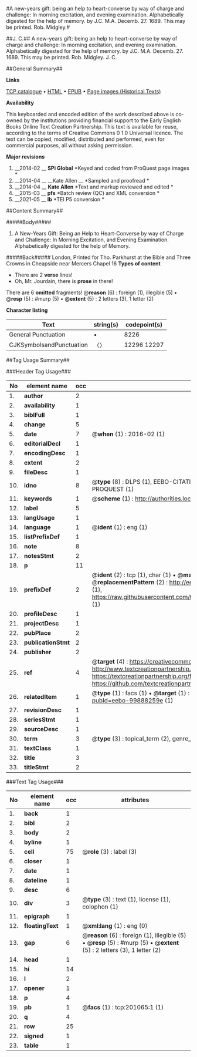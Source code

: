 #A new-years gift: being an help to heart-converse by way of charge and challenge: In morning excitation, and evening examination. Alphabetically digested for the help of memory. by J.C. M.A. Decemb. 27. 1689.  This may be printed.  Rob. Midgley.#

##J. C.##
A new-years gift: being an help to heart-converse by way of charge and challenge: In morning excitation, and evening examination. Alphabetically digested for the help of memory. by J.C. M.A. Decemb. 27. 1689.  This may be printed.  Rob. Midgley.
J. C.

##General Summary##

**Links**

[TCP catalogue](http://www.ota.ox.ac.uk/tcp/)  • 
[HTML](http://tei.it.ox.ac.uk/tcp/Texts-HTML/free/B18/B18416.html)  • 
[EPUB](http://tei.it.ox.ac.uk/tcp/Texts-EPUB/free/B18/B18416.epub) • 
[Page images (Historical Texts)](https://historicaltexts.jisc.ac.uk/eebo-99888259e)

**Availability**

This keyboarded and encoded edition of the work described above is co-owned by the
    institutions providing financial support to the Early English Books Online Text Creation
    Partnership. This text is available for reuse, according to the terms of  Creative Commons 0 1.0 Universal
    licence. The text can be copied, modified, distributed and performed, even for commercial
    purposes, all without asking permission.

**Major revisions**

1. __2014-02 __ __SPi Global__ *Keyed and coded from ProQuest page images *
1. __2014-04 __ __Kate Allen __ *Sampled and proofread *
1. __2014-04 __ __Kate Allen__ *Text and markup reviewed and edited *
1. __2015-03 __ __pfs__ *Batch review (QC) and XML conversion *
1. __2021-05 __ __lb__ *TEI P5 conversion *

##Content Summary##

#####Body#####

1. A New-Years Gift: Being an Help to Heart-Converse by way of Charge and Challenge: In Morning Excitation, and Evening Examination. Alphabetically digested for the help of Memory.

#####Back#####
London, Printed for Tho. Parkhurst at the Bible and Three Crowns in Cheapside near Mercers Chapel 16
**Types of content**

  * There are 2 **verse** lines!
  * Oh, Mr. Jourdain, there is **prose** in there!

There are 6 **omitted** fragments! 
 @__reason__ (6) : foreign (1), illegible (5)  •  @__resp__ (5) : #murp (5)  •  @__extent__ (5) : 2 letters (3), 1 letter (2)

**Character listing**


|Text|string(s)|codepoint(s)|
|---|---|---|
|General Punctuation|•|8226|
|CJKSymbolsandPunctuation|〈〉|12296 12297|

##Tag Usage Summary##

###Header Tag Usage###

|No|element name|occ|attributes|
|---|---|---|---|
|1.|__author__|2||
|2.|__availability__|1||
|3.|__biblFull__|1||
|4.|__change__|5||
|5.|__date__|7| @__when__ (1) : 2016-02 (1)|
|6.|__editorialDecl__|1||
|7.|__encodingDesc__|1||
|8.|__extent__|2||
|9.|__fileDesc__|1||
|10.|__idno__|8| @__type__ (8) : DLPS (1), EEBO-CITATION (1), VID (1), EEBO-PROQUEST (1), STC (3), PROQUEST (1)|
|11.|__keywords__|1| @__scheme__ (1) : http://authorities.loc.gov/ (1)|
|12.|__label__|5||
|13.|__langUsage__|1||
|14.|__language__|1| @__ident__ (1) : eng (1)|
|15.|__listPrefixDef__|1||
|16.|__note__|8||
|17.|__notesStmt__|2||
|18.|__p__|11||
|19.|__prefixDef__|2| @__ident__ (2) : tcp (1), char (1)  •  @__matchPattern__ (2) : ([0-9\-]+):([0-9IVX]+) (1), (.+) (1)  •  @__replacementPattern__ (2) : http://eebo.chadwyck.com/downloadtiff?vid=$1&page=$2 (1), https://raw.githubusercontent.com/textcreationpartnership/Texts/master/tcpchars.xml#$1 (1)|
|20.|__profileDesc__|1||
|21.|__projectDesc__|1||
|22.|__pubPlace__|2||
|23.|__publicationStmt__|2||
|24.|__publisher__|2||
|25.|__ref__|4| @__target__ (4) : https://creativecommons.org/publicdomain/zero/1.0/ (1), http://www.textcreationpartnership.org/docs/. (1), https://textcreationpartnership.org/faq/#faq05 (1), https://github.com/textcreationpartnership (1)|
|26.|__relatedItem__|1| @__type__ (1) : facs (1)  •  @__target__ (1) : https://data.historicaltexts.jisc.ac.uk/view?pubId=eebo-99888259e (1)|
|27.|__revisionDesc__|1||
|28.|__seriesStmt__|1||
|29.|__sourceDesc__|1||
|30.|__term__|3| @__type__ (3) : topical_term (2), genre_form (1)|
|31.|__textClass__|1||
|32.|__title__|3||
|33.|__titleStmt__|2||


###Text Tag Usage###

|No|element name|occ|attributes|
|---|---|---|---|
|1.|__back__|1||
|2.|__bibl__|2||
|3.|__body__|2||
|4.|__byline__|1||
|5.|__cell__|75| @__role__ (3) : label (3)|
|6.|__closer__|1||
|7.|__date__|1||
|8.|__dateline__|1||
|9.|__desc__|6||
|10.|__div__|3| @__type__ (3) : text (1), license (1), colophon (1)|
|11.|__epigraph__|1||
|12.|__floatingText__|1| @__xml:lang__ (1) : eng (0)|
|13.|__gap__|6| @__reason__ (6) : foreign (1), illegible (5)  •  @__resp__ (5) : #murp (5)  •  @__extent__ (5) : 2 letters (3), 1 letter (2)|
|14.|__head__|1||
|15.|__hi__|14||
|16.|__l__|2||
|17.|__opener__|1||
|18.|__p__|4||
|19.|__pb__|1| @__facs__ (1) : tcp:201065:1 (1)|
|20.|__q__|4||
|21.|__row__|25||
|22.|__signed__|1||
|23.|__table__|1||
